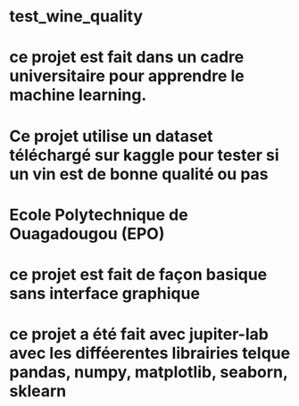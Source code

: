 # test_wine_quality

# ce projet est fait dans un cadre universitaire pour apprendre le machine learning.
# Ce projet utilise un dataset téléchargé sur kaggle pour tester si un vin est de bonne qualité ou pas
# Ecole Polytechnique de Ouagadougou (EPO)
# ce projet est fait de façon basique sans interface graphique
# ce projet a été fait avec jupiter-lab avec les difféerentes librairies telque pandas, numpy, matplotlib, seaborn, sklearn 
